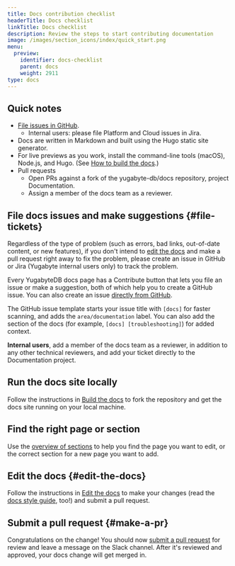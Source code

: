 ```yaml
---
title: Docs contribution checklist
headerTitle: Docs checklist
linkTitle: Docs checklist
description: Review the steps to start contributing documentation
image: /images/section_icons/index/quick_start.png
menu:
  preview:
    identifier: docs-checklist
    parent: docs
    weight: 2911
type: docs
---
```


## Quick notes

* [File issues in GitHub](#file-tickets).
  * Internal users: please file Platform and Cloud issues in Jira.
* Docs are written in Markdown and built using the Hugo static site generator.
* For live previews as you work, install the command-line tools (macOS), Node.js, and Hugo. (See [How to build the docs](../docs-build/).)
* Pull requests
  * Open PRs against a fork of the yugabyte-db/docs repository, project Documentation.
  * Assign a member of the docs team as a reviewer.

## File docs issues and make suggestions {#file-tickets}

Regardless of the type of problem (such as errors, bad links, out-of-date content, or new features), if you don't intend to [edit the docs](#edit-the-docs) and make a pull request right away to fix the problem, please create an issue in GitHub or Jira (Yugabyte internal users only) to track the problem.

Every YugabyteDB docs page has a Contribute button that lets you file an issue or make a suggestion, both of which help you to create a GitHub issue. You can also create an issue [directly from GitHub](https://github.com/yugabyte/yugabyte-db/issues/new/choose).

The GitHub issue template starts your issue title with `[docs]` for faster scanning, and adds the `area/documentation` label. You can also add the section of the docs (for example, `[docs] [troubleshooting]`) for added context.

**Internal users**, add a member of the docs team as a reviewer, in addition to any other technical reviewers, and add your ticket directly to the Documentation project.

## Run the docs site locally

Follow the instructions in [Build the docs](../docs-build/) to fork the repository and get the docs site running on your local machine.

## Find the right page or section

Use the [overview of sections](../docs-layout/) to help you find the page you want to edit, or the correct section for a new page you want to add.

## Edit the docs {#edit-the-docs}

Follow the instructions in [Edit the docs](../docs-edit/) to make your changes (read the [docs style guide](../docs-style/), too!) and submit a pull request.

## Submit a pull request {#make-a-pr}

Congratulations on the change! You should now [submit a pull request](../docs-edit/#make-a-pr) for review and leave a message on the Slack channel. After it's reviewed and approved, your docs change will get merged in.
